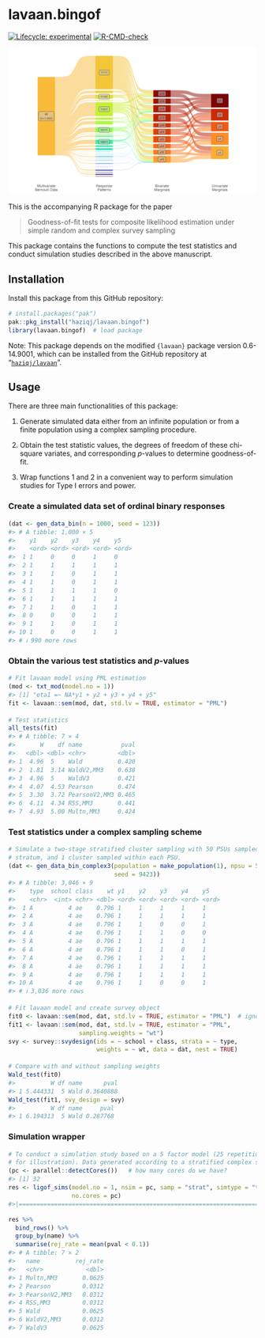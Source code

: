 
<!-- README.md is generated from README.Rmd. Please edit that file -->

# lavaan.bingof

<!-- badges: start -->

[![Lifecycle:
experimental](https://img.shields.io/badge/lifecycle-experimental-orange.svg)](https://lifecycle.r-lib.org/articles/stages.html#experimental)
[![R-CMD-check](https://github.com/haziqj/lavaan.bingof/actions/workflows/R-CMD-check.yaml/badge.svg)](https://github.com/haziqj/lavaan.bingof/actions/workflows/R-CMD-check.yaml)
<!-- badges: end -->

![](analysis/mult_bern_data.png)

This is the accompanying R package for the paper

> Goodness-of-fit tests for composite likelihood estimation under simple
> random and complex survey sampling

This package contains the functions to compute the test statistics and
conduct simulation studies described in the above manuscript.

## Installation

Install this package from this GitHub repository:

``` r
# install.packages("pak") 
pak::pkg_install("haziqj/lavaan.bingof")
library(lavaan.bingof)  # load package
```

Note: This package depends on the modified `{lavaan}` package version
0.6-14.9001, which can be installed from the GitHub repository at
“[`haziqj/lavaan`](https://github.com/haziqj/lavaan)”.

## Usage

There are three main functionalities of this package:

1.  Generate simulated data either from an infinite population or from a
    finite population using a complex sampling procedure.

2.  Obtain the test statistic values, the degrees of freedom of these
    chi-square variates, and corresponding $p$-values to determine
    goodness-of-fit.

3.  Wrap functions 1 and 2 in a convenient way to perform simulation
    studies for Type I errors and power.

### Create a simulated data set of ordinal binary responses

``` r
(dat <- gen_data_bin(n = 1000, seed = 123))
#> # A tibble: 1,000 × 5
#>    y1    y2    y3    y4    y5   
#>    <ord> <ord> <ord> <ord> <ord>
#>  1 1     0     0     1     0    
#>  2 1     1     1     1     1    
#>  3 1     1     0     1     1    
#>  4 1     1     0     1     1    
#>  5 1     1     1     1     0    
#>  6 1     1     1     1     1    
#>  7 1     1     0     1     1    
#>  8 0     0     0     1     1    
#>  9 1     1     0     1     1    
#> 10 1     0     0     1     1    
#> # ℹ 990 more rows
```

### Obtain the various test statistics and $p$-values

``` r
# Fit lavaan model using PML estimation
(mod <- txt_mod(model.no = 1))
#> [1] "eta1 =~ NA*y1 + y2 + y3 + y4 + y5"
fit <- lavaan::sem(mod, dat, std.lv = TRUE, estimator = "PML")

# Test statistics
all_tests(fit)
#> # A tibble: 7 × 4
#>       W    df name           pval
#>   <dbl> <dbl> <chr>         <dbl>
#> 1  4.96  5    Wald          0.420
#> 2  1.81  3.14 WaldV2,MM3    0.638
#> 3  4.96  5    WaldV3        0.421
#> 4  4.07  4.53 Pearson       0.474
#> 5  3.30  3.72 PearsonV2,MM3 0.465
#> 6  4.11  4.34 RSS,MM3       0.441
#> 7  4.93  5.00 Multn,MM3     0.424
```

### Test statistics under a complex sampling scheme

``` r
# Simulate a two-stage stratified cluster sampling with 50 PSUs sampled per
# stratum, and 1 cluster sampled within each PSU.
(dat <- gen_data_bin_complex3(population = make_population(1), npsu = 50, 
                              seed = 9423))
#> # A tibble: 3,046 × 9
#>    type  school class    wt y1    y2    y3    y4    y5   
#>    <chr>  <int> <chr> <dbl> <ord> <ord> <ord> <ord> <ord>
#>  1 A          4 ae    0.796 1     1     1     1     1    
#>  2 A          4 ae    0.796 1     1     1     1     1    
#>  3 A          4 ae    0.796 1     1     0     0     1    
#>  4 A          4 ae    0.796 1     1     1     0     0    
#>  5 A          4 ae    0.796 1     1     1     1     1    
#>  6 A          4 ae    0.796 1     1     1     0     1    
#>  7 A          4 ae    0.796 1     1     1     1     1    
#>  8 A          4 ae    0.796 1     1     1     1     1    
#>  9 A          4 ae    0.796 1     1     1     1     1    
#> 10 A          4 ae    0.796 1     1     0     0     1    
#> # ℹ 3,036 more rows

# Fit lavaan model and create survey object
fit0 <- lavaan::sem(mod, dat, std.lv = TRUE, estimator = "PML")  # ignore wt
fit1 <- lavaan::sem(mod, dat, std.lv = TRUE, estimator = "PML",
                    sampling.weights = "wt")
svy <- survey::svydesign(ids = ~ school + class, strata = ~ type,
                         weights = ~ wt, data = dat, nest = TRUE)

# Compare with and without sampling weights
Wald_test(fit0)
#>          W df name      pval
#> 1 5.444331  5 Wald 0.3640888
Wald_test(fit1, svy_design = svy)
#>          W df name     pval
#> 1 6.194313  5 Wald 0.287768
```

### Simulation wrapper

``` r
# To conduct a simulation study based on a 5 factor model (25 repetitions only
# for illustration). Data generated according to a stratified complex sample.
(pc <- parallel::detectCores())   # how many cores do we have?
#> [1] 32
res <- ligof_sims(model.no = 1, nsim = pc, samp = "strat", simtype = "type1",
                  no.cores = pc)
#>|======================================================================| 100%
```

``` r
res %>%
  bind_rows() %>%
  group_by(name) %>%
  summarise(rej_rate = mean(pval < 0.1))
#> # A tibble: 7 × 2
#>   name          rej_rate
#>   <chr>            <dbl>
#> 1 Multn,MM3       0.0625
#> 2 Pearson         0.0312
#> 3 PearsonV2,MM3   0.0312
#> 4 RSS,MM3         0.0312
#> 5 Wald            0.0625
#> 6 WaldV2,MM3      0.0312
#> 7 WaldV3          0.0625
```
